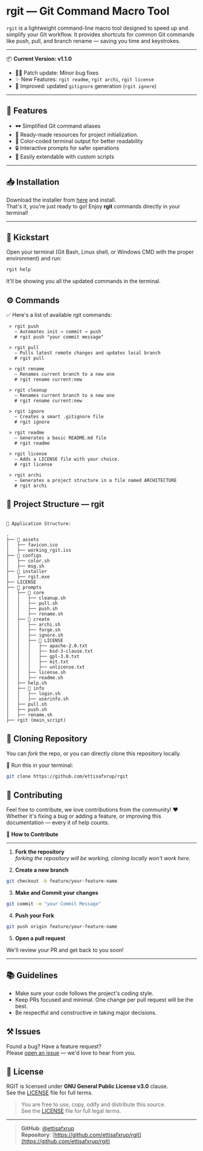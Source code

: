 # rgit — Git Command Macro Tool

`rgit` is a lightweight command-line macro tool designed to speed up and simplify your Git workflow. It provides shortcuts for common Git commands like push, pull, and branch rename — saving you time and keystrokes.

---

📦 **Current Version: v1.1.0**

- 🤷‍♀️ Patch update: Minor bug fixes
- ✨ New Features: `rgit readme`, `rgit archi`, `rgit license`
- 🔄 Improved: updated `gitignore` generation (`rgit ignore`)

---

## 🦋 Features

- 🕶 Simplified Git command aliases
- 🎒 Ready-made resources for project initialization.
- 🎨 Color‑coded terminal output for better readability
- 🔒 Interactive prompts for safer operations
- 🔧 Easily extendable with custom scripts

---

## 📥 Installation

Download the installer from <a href="https://github.com/ettisafxrup/rgit/blob/main/installer/rgit.exe" download>here</a> and install.  
That's it, you're just ready to go! Enjoy <b>rgit</b> commands directly in your terminal!

---

## 🚀 Kickstart

Open your terminal (Git Bash, Linux shell, or Windows CMD with the proper environment) and run:

```bash
rgit help
```

It'll be showing you all the updated commands in the terminal.

## ⚙ Commands

✅ Here's a list of available rgit commands:

```text
 > rgit push
   — Automates init → commit → push
   # rgit push "your commit message"

 > rgit pull
   — Pulls latest remote changes and updates local branch
   # rgit pull

 > rgit rename
   — Renames current branch to a new one
   # rgit rename current:new

 > rgit cleanup
   — Renames current branch to a new one
   # rgit rename current:new

 > rgit ignore
   — Creates a smart .gitignore file
   # rgit ignore

 > rgit readme
   — Generates a basic README.md file
   # rgit readme

 > rgit license
   — Adds a LICENSE file with your choice.
   # rgit license

 > rgit archi
   — Generates a project structure in a file named ARCHITECTURE
   # rgit archi

```

## 📁 Project Structure — rgit

```text

📁 Application Structure:

.
├── 📂 assets
│   ├── favicon.ico
│   ├── working_rgit.iss
├── 📂 configs
│   ├── color.sh
│   ├── msg.sh
├── 📂 installer
│   ├── rgit.exe
├── LICENSE
├── 📂 prompts
│   ├── 📂 core
│   │   ├── cleanup.sh
│   │   ├── pull.sh
│   │   ├── push.sh
│   │   ├── rename.sh
│   ├── 📂 create
│   │   ├── archi.sh
│   │   ├── forge.sh
│   │   ├── ignore.sh
│   │   ├── 📂 LICENSE
│   │   │   ├── apache-2.0.txt
│   │   │   ├── bsd-3-clause.txt
│   │   │   ├── gpl-3.0.txt
│   │   │   ├── mit.txt
│   │   │   ├── unlicense.txt
│   │   ├── license.sh
│   │   ├── readme.sh
│   ├── help.sh
│   ├── 📂 info
│   │   ├── login.sh
│   │   ├── userinfo.sh
│   ├── pull.sh
│   ├── push.sh
│   ├── rename.sh
├── rgit (main_script)

```

## 🌸 Cloning Repository

You can _fork_ the repo, or you can directly clone this repository locally.

🔧 Run this in your terminal:

```bash
git clone https://github.com/ettisafxrup/rgit
```

## 🤝 Contributing

Feel free to contribute, we love contributions from the community! ❤  
Whether it's fixing a bug or adding a feature, or improving this documentation — every it of help counts.

🤔 **How to Contribute**

---

1. **Fork the repository**  
   _forking the repository will be working, cloning locally won't work here._

2. **Create a new branch**

```bash
git checkout -b feature/your-feature-name
```

3. **Make and Commit your changes**

```bash
git commit -m "your Commit Message"
```

4. **Push your Fork**

```bash
git push origin feature/your-feature-name
```

5. **Open a pull request**

We'll review your PR and get back to you soon!

---

## 📚 Guidelines

- Make sure your code follows the project's coding style.
- Keep PRs focused and minimal. One change per pull request will be the best.
- Be respectful and constructive in taking major decisions.

## ⚒ Issues

Found a bug? Have a feature request?  
Please <a href="https://github.com/ettisafxrup/rgit/issues/new" target="_blank">open an issue</a> — we'd love to hear from you.

## 📄 License

RGIT is licensed under **GNU General Public License v3.0** clause.  
See the [LICENSE](./LICENSE) file for full terms.

> You are free to use, copy, odify and distribute this source.  
> See the [LICENSE](./LICENSE) file for full legal terms.

---

> **GitHub**: [@ettisafxrup](https://github.com/ettisafxrup)  
> **Repository**: [https://github.com/ettisafxrup/rgit](https://github.com/ettisafxrup/rgit)
